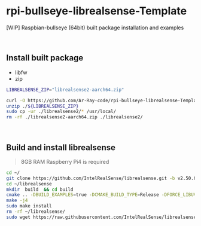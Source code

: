 # rpi-bullseye-librealsense-Template
[WIP] Raspbian-bullseye (64bit) built package installation and examples

<br>

## Install built package

- libfw
- zip

```bash
LIBREALSENSE_ZIP="librealsense2-aarch64.zip"

curl -O https://github.com/Ar-Ray-code/rpi-bullseye-librealsense-Template/releases/download/0.1.0/librealsense2-aarch64.zip -O ${LIBREALSENSE_ZIP}
unzip ./${LIBREALSENSE_ZIP}
sudo cp -ur ./librealsense2/* /usr/local/
rm -rf ./librealsense2-aarch64.zip ./librealsense2/
```

<br>

## Build and install librealsense

> 8GB RAM Raspberry Pi4 is required

```bash
cd ~/
git clone https://github.com/IntelRealSense/librealsense.git -b v2.50.0
cd ~/librealsense
mkdir  build  && cd build
cmake .. -DBUILD_EXAMPLES=true -DCMAKE_BUILD_TYPE=Release -DFORCE_LIBUVC=true
make -j4
sudo make install
rm -rf ~/librealsense/
sudo wget https://raw.githubusercontent.com/IntelRealSense/librealsense/master/config/99-realsense-libusb.rules -O /etc/udev/rules.d/99-realsense-libusb.rules
```
